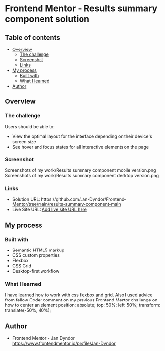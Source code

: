 # Frontend Mentor - Results summary component solution

## Table of contents

- [Overview](#overview)
  - [The challenge](#the-challenge)
  - [Screenshot](#screenshot)
  - [Links](#links)
- [My process](#my-process)
  - [Built with](#built-with)
  - [What I learned](#what-i-learned)
- [Author](#author)

## Overview

### The challenge

Users should be able to:

- View the optimal layout for the interface depending on their device's screen size
- See hover and focus states for all interactive elements on the page

### Screenshot

Screenshots of my work\Results summary component mobile version.png
Screenshots of my work\Results summary component desktop version.png

### Links

- Solution URL: https://github.com/Jan-Dyndor/Frontend-Mentor/tree/main/results-summary-component-main
- Live Site URL: [Add live site URL here](https://your-live-site-url.com)

## My process

### Built with

- Semantic HTML5 markup
- CSS custom properties
- Flexbox
- CSS Grid
- Desktop-first workflow

### What I learned

I have learned how to work with css flexbox and grid. Also I used advice from fellow Coder comment on my previous Frontend Mentor challenge on how to center an element
position: absolute;
top: 50%;
left: 50%;
transform: translate(-50%, 40%);

## Author

- Frontend Mentor - Jan Dyndor https://www.frontendmentor.io/profile/Jan-Dyndor
